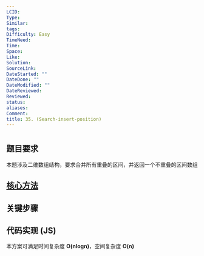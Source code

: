 ```yaml
---
LCID: 
Type: 
Similar: 
tags: 
Difficulty: Easy
TimeNeed: 
Time: 
Space: 
Like: 
Solution: 
SourceLink: 
DateStarted: ""
DateDone: ""
DateModified: ""
DateReviewed: 
Reviewed: 
status: 
aliases: 
Comment: 
title: 35. (Search-insert-position)
---
```

# 
## 题目要求
本题涉及二维数组结构，要求合并所有重叠的区间，并返回一个不重叠的区间数组
## [核心方法](核心方法)
## 关键步骤
## 代码实现 (JS)
本方案可满足时间复杂度 **O(nlogn)**，空间复杂度 **O(n)**

```js

```



